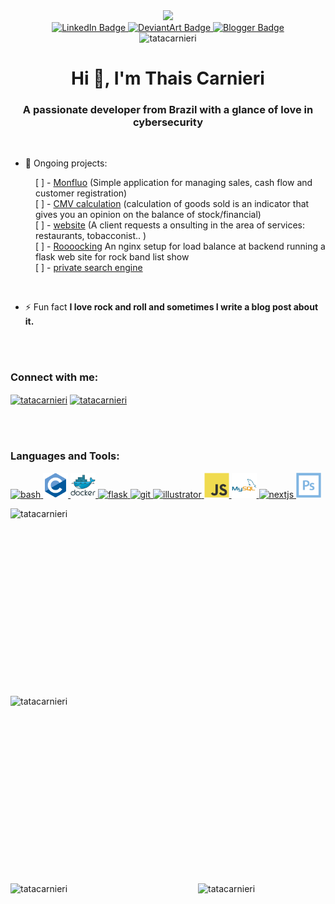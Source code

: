 <div id="header" align="center">
  <img src="https://media.giphy.com/media/hqU2KkjW5bE2v2Z7Q2/giphy.gif" width="100"/>

<div id="badges">
 <a href="https://br.linkedin.com/in/tatacarnieri">
  <img src="https://img.shields.io/badge/LinkedIn-blue?style=for-the-badge&logo=linkedin&logoColor=white" alt="LinkedIn Badge"/>
 </a>
 <a href="https://www.deviantart.com/tatacarnieri">
  <img src="https://img.shields.io/badge/DeviantArt-brightgreen?style=for-the-badge&logo=youtube&logoColor=white" alt="DeviantArt Badge"/>
 </a>
 <a href="https://thaisiguibi.blogspot.com/">
  <img src="https://img.shields.io/badge/Blogger-orange?style=for-the-badge&logo=blogger&logoColor=white" alt="Blogger Badge"/>
 </a>
</div>
  <img src="https://komarev.com/ghpvc/?username=tatacarnieri&label=Profile%20views&color=0e75b6&style=flat" alt="tatacarnieri" />
</div>

<h1 align="center">Hi 👋, I'm Thais Carnieri</h1>
<h3 align="center">A passionate developer from Brazil with a glance of love in cybersecurity</h3>
<br>


- 🔭 Ongoing projects:
<dl>
<dd>[ ] - <a href="https://github.com/tatacarnieri/monfluo">Monfluo</a> (Simple application for managing sales, cash flow and customer registration)</dd>
  <dd>[ ] - <a href="https://github.com/tatacarnieri/tatacarnierisite">CMV calculation</a> (calculation of goods sold is an indicator that gives you an opinion on the balance of stock/financial)</dd>
  <dd>[ ] - <a href="https://github.com/tatacarnieri/tatacarnierisite">website</a> (A client requests a onsulting in the area of services: restaurants, tobacconist.. )</dd>
  <dd>[ ] - <a href="https://github.com/tatacarnieri/roooocking">Roooocking</a> An nginx setup for load balance at backend running a flask web site for rock band list show</dd>
  <dd>[ ] - <a href="https://github.com/tatacarnieri/tatacarnierisite">private search engine </a></dd>
 </dl>

<br />

- ⚡ Fun fact **I love rock and roll and sometimes I write a blog post about it.** 
<br />
<br />
<h3 align="left">Connect with me:</h3>
<p align="left">
<a href="https://linkedin.com/in/tatacarnieri" target="blank"><img align="center" src="https://raw.githubusercontent.com/rahuldkjain/github-profile-readme-generator/master/src/images/icons/Social/linked-in-alt.svg" alt="tatacarnieri" height="30" width="40" /></a>
<a href="https://instagram.com/tatacarnieri" target="blank"><img align="center" src="https://raw.githubusercontent.com/rahuldkjain/github-profile-readme-generator/master/src/images/icons/Social/instagram.svg" alt="tatacarnieri" height="30" width="40" /></a>
</p>
<br /><br />
<h3 align="left">Languages and Tools:</h3>
<p align="left"> 
  <a href="https://www.gnu.org/software/bash/" target="_blank" rel="noreferrer"> <img src="https://www.vectorlogo.zone/logos/gnu_bash/gnu_bash-icon.svg" alt="bash" width="40" height="40"/> </a>
  <a href="https://www.cprogramming.com/" target="_blank" rel="noreferrer"> <img src="https://raw.githubusercontent.com/devicons/devicon/master/icons/c/c-original.svg" alt="c" width="40" height="40"/> </a> 
  <a href="https://www.docker.com/" target="_blank" rel="noreferrer"> <img src="https://raw.githubusercontent.com/devicons/devicon/master/icons/docker/docker-original-wordmark.svg" alt="docker" width="40" height="40"/> </a> 
  <a href="https://flask.palletsprojects.com/" target="_blank" rel="noreferrer"> <img src="https://www.vectorlogo.zone/logos/pocoo_flask/pocoo_flask-icon.svg" alt="flask" width="40" height="40"/> </a> 
  <a href="https://git-scm.com/" target="_blank" rel="noreferrer"> <img src="https://www.vectorlogo.zone/logos/git-scm/git-scm-icon.svg" alt="git" width="40" height="40"/> </a> 
  <a href="https://www.adobe.com/in/products/illustrator.html" target="_blank" rel="noreferrer"> <img src="https://www.vectorlogo.zone/logos/adobe_illustrator/adobe_illustrator-icon.svg" alt="illustrator" width="40" height="40"/> </a> 
  <a href="https://developer.mozilla.org/en-US/docs/Web/JavaScript" target="_blank" rel="noreferrer"> <img src="https://raw.githubusercontent.com/devicons/devicon/master/icons/javascript/javascript-original.svg" alt="javascript" width="40" height="40"/> </a> 
  <a href="https://www.mysql.com/" target="_blank" rel="noreferrer"> <img src="https://raw.githubusercontent.com/devicons/devicon/master/icons/mysql/mysql-original-wordmark.svg" alt="mysql" width="40" height="40"/> </a> 
  <a href="https://nextjs.org/" target="_blank" rel="noreferrer"> <img src="https://cdn.worldvectorlogo.com/logos/nextjs-2.svg" alt="nextjs" width="40" height="40"/> </a>
  <a href="https://www.photoshop.com/en" target="_blank" rel="noreferrer"> <img src="https://raw.githubusercontent.com/devicons/devicon/master/icons/photoshop/photoshop-line.svg" alt="photoshop" width="40" height="40"/> </a> </p>

<p><img align="left" width="300" height="300" src="https://github-readme-stats.vercel.app/api?username=tatacarnieri&show_icons=true&locale=en" alt="tatacarnieri" /></p>

<p><img align="left" width="300" height="300" src="https://github-readme-streak-stats.herokuapp.com/?user=tatacarnieri&" alt="tatacarnieri" /></p>

<p><img align="left" width="300" height="300" src="https://github-readme-stats.vercel.app/api/top-langs?username=tatacarnieri&show_icons=true&locale=en&layout=compact" alt="tatacarnieri" /></p>

<br /><br /><br />

<p><a href="https://www.buymeacoffee.com/tatacarnieri"><img align="left" src="https://cdn.buymeacoffee.com/buttons/v2/default-yellow.png" height="40" width="150" alt="tatacarnieri" /></a></p>
